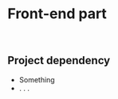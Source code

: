 <h1>Front-end part</h1>
<br/>
<h2>Project dependency</h2>
<ul> 
    <li>Something</li>
    <li>. . . </li>
</ul>